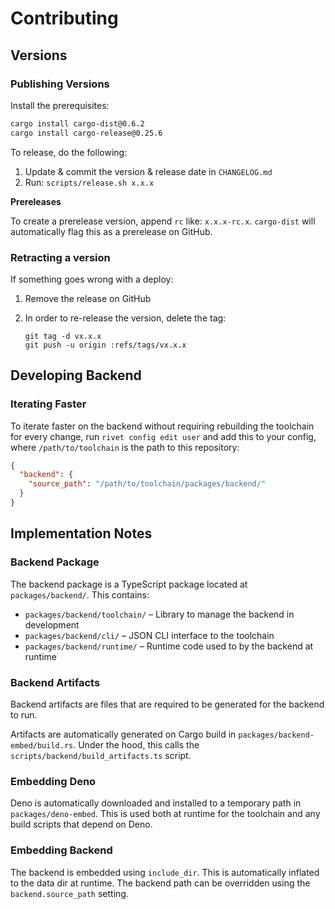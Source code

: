 # Contributing

## Versions

### Publishing Versions

Install the prerequisites:

```bash
cargo install cargo-dist@0.6.2
cargo install cargo-release@0.25.6
```

To release, do the following:

1. Update & commit the version & release date in `CHANGELOG.md`
2. Run: `scripts/release.sh x.x.x`

**Prereleases**

To create a prerelease version, append `rc` like: `x.x.x-rc.x`. `cargo-dist` will automatically flag this as a prerelease on GitHub.

### Retracting a version

If something goes wrong with a deploy:

1. Remove the release on GitHub
2. In order to re-release the version, delete the tag:

    ```
    git tag -d vx.x.x
    git push -u origin :refs/tags/vx.x.x
    ```

## Developing Backend

### Iterating Faster

To iterate faster on the backend without requiring rebuilding the toolchain for every change, run `rivet config edit user` and add this to your config, where `/path/to/toolchain` is the path to this repository:

```json
{
  "backend": {
    "source_path": "/path/to/toolchain/packages/backend/"
  }
}
```

## Implementation Notes

### Backend Package

The backend package is a TypeScript package located at `packages/backend/`. This contains:

- `packages/backend/toolchain/` – Library to manage the backend in development
- `packages/backend/cli/` – JSON CLI interface to the toolchain
- `packages/backend/runtime/` – Runtime code used to by the backend at runtime

### Backend Artifacts

Backend artifacts are files that are required to be generated for the backend to run.

Artifacts are automatically generated on Cargo build in `packages/backend-embed/build.rs`. Under the hood, this calls the `scripts/backend/build_artifacts.ts` script.

### Embedding Deno

Deno is automatically downloaded and installed to a temporary path in `packages/deno-embed`. This is used both at runtime for the toolchain and any build scripts that depend on Deno.

### Embedding Backend

The backend is embedded using `include_dir`. This is automatically inflated to the data dir at runtime. The backend path can be overridden using the `backend.source_path` setting.


